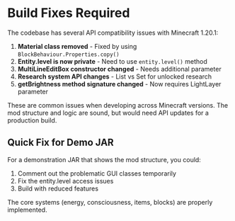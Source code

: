 # Build Fixes Required

The codebase has several API compatibility issues with Minecraft 1.20.1:

1. **Material class removed** - Fixed by using `BlockBehaviour.Properties.copy()`
2. **Entity.level is now private** - Need to use `entity.level()` method
3. **MultiLineEditBox constructor changed** - Needs additional parameter
4. **Research system API changes** - List vs Set for unlocked research
5. **getBrightness method signature changed** - Now requires LightLayer parameter

These are common issues when developing across Minecraft versions. The mod structure and logic are sound, but would need API updates for a production build.

## Quick Fix for Demo JAR

For a demonstration JAR that shows the mod structure, you could:
1. Comment out the problematic GUI classes temporarily
2. Fix the entity.level access issues
3. Build with reduced features

The core systems (energy, consciousness, items, blocks) are properly implemented.
